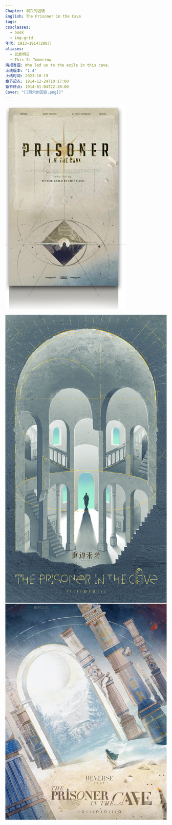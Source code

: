 ```yaml
---
Chapter: 洞穴的囚徒
English: The Prisoner in the Cave
tags:
cssclasses:
  - book
  - img-grid
年代: 1913~1914(2007)
aliases:
  - 此即明日
  - This Is Tomorrow
海报寄语: Who led us to the exile in this cave.
上线版本: "1.4"
上线时间: 2023-10-19
章节起点: 1914-12-24T10:17:00
章节终点: 1914-01-04T22:30:00
Cover: "[[洞穴的囚徒.png]]"
---
```

![cover](assets/第五章%20洞穴的囚徒.assets/洞穴的囚徒.png)

![](assets/第五章%20洞穴的囚徒.assets/箱中巡游.jpg)![](assets/第五章%20洞穴的囚徒.assets/The%20Prisoner%20in%20the%20Cave.jpg)